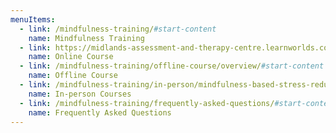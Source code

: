 ```yaml
---
menuItems:
  - link: /mindfulness-training/#start-content
    name: Mindfulness Training
  - link: https://midlands-assessment-and-therapy-centre.learnworlds.com/course?courseid=mindfulness-training
    name: Online Course
  - link: /mindfulness-training/offline-course/overview/#start-content
    name: Offline Course
  - link: /mindfulness-training/in-person/mindfulness-based-stress-reduction-course/#start-content
    name: In-person Courses
  - link: /mindfulness-training/frequently-asked-questions/#start-content
    name: Frequently Asked Questions
---
```

